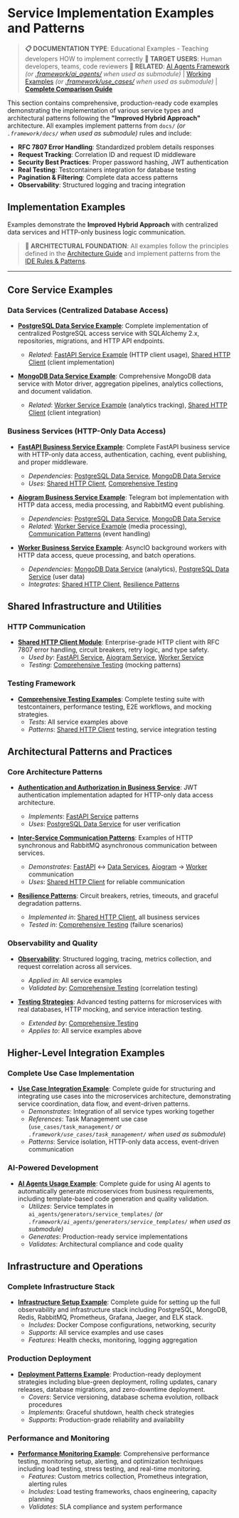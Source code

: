# Service Implementation Examples and Patterns

> **📋 DOCUMENTATION TYPE**: Educational Examples - Teaching developers HOW to implement correctly
> **👥 TARGET USERS**: Human developers, teams, code reviewers
> **🔗 RELATED**: [AI Agents Framework](../../ai_agents/) *(or [.framework/ai_agents/](.framework/ai_agents/) when used as submodule)* | [Working Examples](../../use_cases/) *(or [.framework/use_cases/](.framework/use_cases/) when used as submodule)* | **[Complete Comparison Guide](../../CLAUDE.md#documentation-types-guide)**

This section contains comprehensive, production-ready code examples demonstrating the implementation of various service types and architectural patterns following the **"Improved Hybrid Approach"** architecture. All examples implement patterns from `docs/` *(or `.framework/docs/` when used as submodule)* rules and include:

- **RFC 7807 Error Handling**: Standardized problem details responses
- **Request Tracking**: Correlation ID and request ID middleware
- **Security Best Practices**: Proper password hashing, JWT authentication
- **Real Testing**: Testcontainers integration for database testing
- **Pagination & Filtering**: Complete data access patterns
- **Observability**: Structured logging and tracing integration

## Implementation Examples

Examples demonstrate the **Improved Hybrid Approach** with centralized data services and HTTP-only business logic communication.

> **📖 ARCHITECTURAL FOUNDATION**: All examples follow the principles defined in the [Architecture Guide](../docs/LINKS_REFERENCE.md#основная-документация) and implement patterns from the [IDE Rules & Patterns](../docs/LINKS_REFERENCE.md#правила-ide-и-паттерны).

---

## Core Service Examples

### Data Services (Centralized Database Access)

- **[PostgreSQL Data Service Example](./postgres_data_service.md)**: Complete implementation of centralized PostgreSQL access service with SQLAlchemy 2.x, repositories, migrations, and HTTP API endpoints.
  - *Related*: [FastAPI Service Example](./fastapi_service.md#4-user-data-client-srcclientsuser_data_clientpy) (HTTP client usage), [Shared HTTP Client](./shared_http_client.md) (client implementation)

- **[MongoDB Data Service Example](./mongodb_data_service.md)**: Comprehensive MongoDB data service with Motor driver, aggregation pipelines, analytics collections, and document validation.
  - *Related*: [Worker Service Example](./worker_service.md) (analytics tracking), [Shared HTTP Client](./shared_http_client.md#usage-examples) (client integration)

### Business Services (HTTP-Only Data Access)

- **[FastAPI Business Service Example](./fastapi_service.md)**: Complete FastAPI business service with HTTP-only data access, authentication, caching, event publishing, and proper middleware.
  - *Dependencies*: [PostgreSQL Data Service](./postgres_data_service.md), [MongoDB Data Service](./mongodb_data_service.md)
  - *Uses*: [Shared HTTP Client](./shared_http_client.md#1-fastapi-service-integration-api_servicesrcclientsdata_clientspy), [Comprehensive Testing](./comprehensive_testing.md#unit-testing-examples)

- **[Aiogram Business Service Example](./aiogram_service.md)**: Telegram bot implementation with HTTP data access, media processing, and RabbitMQ event publishing.
  - *Dependencies*: [PostgreSQL Data Service](./postgres_data_service.md#6-api-endpoints-srcapiv1userspy), [MongoDB Data Service](./mongodb_data_service.md#6-api-endpoints-srcapiv1analyticspy)
  - *Related*: [Worker Service Example](./worker_service.md) (media processing), [Communication Patterns](./communication_patterns.md) (event handling)

- **[Worker Business Service Example](./worker_service.md)**: AsyncIO background workers with HTTP data access, queue processing, and batch operations.
  - *Dependencies*: [MongoDB Data Service](./mongodb_data_service.md#5-analytics-repository) (analytics), [PostgreSQL Data Service](./postgres_data_service.md) (user data)
  - *Integrates*: [Shared HTTP Client](./shared_http_client.md), [Resilience Patterns](./resilience_patterns.md)

## Shared Infrastructure and Utilities

### HTTP Communication

- **[Shared HTTP Client Module](./shared_http_client.md)**: Enterprise-grade HTTP client with RFC 7807 error handling, circuit breakers, retry logic, and type safety.
  - *Used by*: [FastAPI Service](./fastapi_service.md#2-user-data-client), [Aiogram Service](./aiogram_service.md), [Worker Service](./worker_service.md)
  - *Testing*: [Comprehensive Testing](./comprehensive_testing.md#unit-testing-examples) (mocking patterns)

### Testing Framework

- **[Comprehensive Testing Examples](./comprehensive_testing.md)**: Complete testing suite with testcontainers, performance testing, E2E workflows, and mocking strategies.
  - *Tests*: All service examples above
  - *Patterns*: [Shared HTTP Client](./shared_http_client.md#testing-the-shared-client) testing, service integration testing

## Architectural Patterns and Practices

### Core Architecture Patterns

- **[Authentication and Authorization in Business Service](./authentication.md)**: JWT authentication implementation adapted for HTTP-only data access architecture.
  - *Implements*: [FastAPI Service](./fastapi_service.md#6-authentication-service) patterns
  - *Uses*: [PostgreSQL Data Service](./postgres_data_service.md) for user verification

- **[Inter-Service Communication Patterns](./communication_patterns.md)**: Examples of HTTP synchronous and RabbitMQ asynchronous communication between services.
  - *Demonstrates*: [FastAPI](./fastapi_service.md) ↔ [Data Services](./postgres_data_service.md), [Aiogram](./aiogram_service.md) → [Worker](./worker_service.md) communication
  - *Uses*: [Shared HTTP Client](./shared_http_client.md) for reliable communication

- **[Resilience Patterns](./resilience_patterns.md)**: Circuit breakers, retries, timeouts, and graceful degradation patterns.
  - *Implemented in*: [Shared HTTP Client](./shared_http_client.md#circuit-breaker-patterns), all business services
  - *Tested in*: [Comprehensive Testing](./comprehensive_testing.md#end-to-end-testing-examples) (failure scenarios)

### Observability and Quality

- **[Observability](./observability.md)**: Structured logging, tracing, metrics collection, and request correlation across all services.
  - *Applied in*: All service examples
  - *Validated by*: [Comprehensive Testing](./comprehensive_testing.md#integration-testing-examples) (correlation testing)

- **[Testing Strategies](./testing_strategies.md)**: Advanced testing patterns for microservices with real databases, HTTP mocking, and service interaction testing.
  - *Extended by*: [Comprehensive Testing](./comprehensive_testing.md)
  - *Applies to*: All service examples above

## Higher-Level Integration Examples

### Complete Use Case Implementation

- **[Use Case Integration Example](./use_case_integration.md)**: Complete guide for structuring and integrating use cases into the microservices architecture, demonstrating service coordination, data flow, and event-driven patterns.
  - *Demonstrates*: Integration of all service types working together
  - *References*: Task Management use case (`use_cases/task_management/` *or `.framework/use_cases/task_management/` when used as submodule*)
  - *Patterns*: Service isolation, HTTP-only data access, event-driven communication

### AI-Powered Development

- **[AI Agents Usage Example](./ai_agents_usage.md)**: Complete guide for using AI agents to automatically generate microservices from business requirements, including template-based code generation and quality validation.
  - *Utilizes*: Service templates in `ai_agents/generators/service_templates/` *(or `.framework/ai_agents/generators/service_templates/` when used as submodule)*
  - *Generates*: Production-ready service implementations
  - *Validates*: Architectural compliance and code quality

## Infrastructure and Operations

### Complete Infrastructure Stack

- **[Infrastructure Setup Example](./infrastructure_setup.md)**: Complete guide for setting up the full observability and infrastructure stack including PostgreSQL, MongoDB, Redis, RabbitMQ, Prometheus, Grafana, Jaeger, and ELK stack.
  - *Includes*: Docker Compose configurations, networking, security
  - *Supports*: All service examples and use cases
  - *Features*: Health checks, monitoring, logging aggregation

### Production Deployment

- **[Deployment Patterns Example](./deployment_patterns.md)**: Production-ready deployment strategies including blue-green deployment, rolling updates, canary releases, database migrations, and zero-downtime deployment.
  - *Covers*: Service versioning, database schema evolution, rollback procedures
  - *Implements*: Graceful shutdown, health check strategies
  - *Supports*: Production-grade reliability and availability

### Performance and Monitoring

- **[Performance Monitoring Example](./performance_monitoring.md)**: Comprehensive performance testing, monitoring setup, alerting, and optimization techniques including load testing, stress testing, and real-time monitoring.
  - *Features*: Custom metrics collection, Prometheus integration, alerting rules
  - *Includes*: Load testing frameworks, chaos engineering, capacity planning
  - *Validates*: SLA compliance and system performance